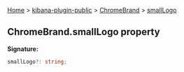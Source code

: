 [Home](./index) &gt; [kibana-plugin-public](./kibana-plugin-public.md) &gt; [ChromeBrand](./kibana-plugin-public.chromebrand.md) &gt; [smallLogo](./kibana-plugin-public.chromebrand.smalllogo.md)

## ChromeBrand.smallLogo property

<b>Signature:</b>

```typescript
smallLogo?: string;
```
